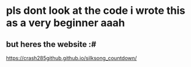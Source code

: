 # pls dont look at the code i wrote this as a very beginner aaah

## but heres the website :#

https://crash285github.github.io/silksong_countdown/
